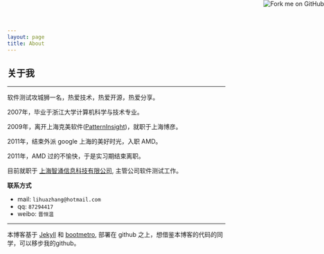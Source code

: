 ```yaml
---
layout: page
title: About
---
```



<a href="https://github.com/lihuazhang/lihuazhang.github.com"><img style="position: absolute; top: 0; right: 0; border: 0;" src="https://s3.amazonaws.com/github/ribbons/forkme_right_red_aa0000.png" alt="Fork me on GitHub"></a>

关于我
----
----

软件测试攻城狮一名，热爱技术，热爱开源，热爱分享。

2007年，毕业于浙江大学计算机科学与技术专业。

2009年，离开上海克美软件([PatternInsight](http://patterninsight.com/))，就职于上海博彦。

2011年，结束外派 google 上海的美好时光，入职 AMD。

2011年，AMD 过的不愉快，于是实习期结束离职。

目前就职于 [上海智涌信息科技有限公司](http://www.scilearn.com.cn/), 主管公司软件测试工作。

**联系方式**

* mail:  `lihuazhang@hotmail.com`
* qq:    `87294417`
* weibo: `晋恒温`

----
本博客基于 [Jekyll](http://jekyllrb.com/) 和 [bootmetro](http://aozora.github.io/bootmetro/), 部署在 github 之上，想借鉴本博客的代码的同学，可以移步我的github。 
